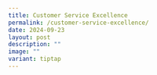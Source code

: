 ```yaml
---
title: Customer Service Excellence
permalink: /customer-service-excellence/
date: 2024-09-23
layout: post
description: ""
image: ""
variant: tiptap
---
```

